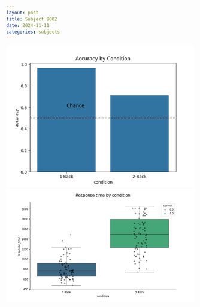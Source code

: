 ```yaml
---
layout: post
title: Subject 9002
date: 2024-11-11
categories: subjects
---
```


![](data/9002/run-3/9002_ATS_acc.png)
![](data/9002/run-3/9002_ATS_rt.png)
